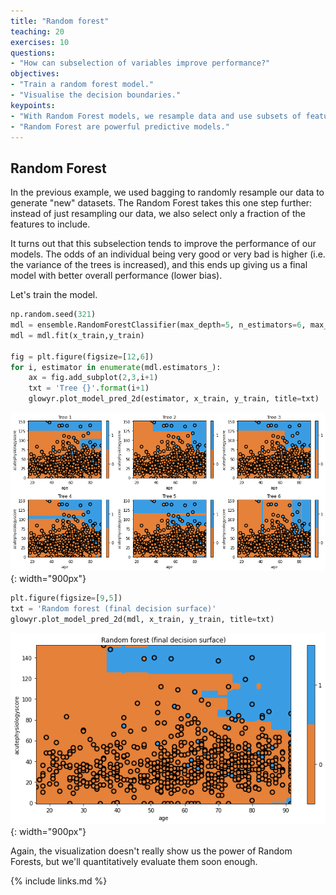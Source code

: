 ```yaml
---
title: "Random forest"
teaching: 20
exercises: 10
questions:
- "How can subselection of variables improve performance?"
objectives:
- "Train a random forest model."
- "Visualise the decision boundaries."
keypoints:
- "With Random Forest models, we resample data and use subsets of features."
- "Random Forest are powerful predictive models."
---
```


## Random Forest

In the previous example, we used bagging to randomly resample our data to generate "new" datasets. The Random Forest takes this one step further: instead of just resampling our data, we also select only a fraction of the features to include.

It turns out that this subselection tends to improve the performance of our models. The odds of an individual being very good or very bad is higher (i.e. the variance of the trees is increased), and this ends up giving us a final model with better overall performance (lower bias).

Let's train the model.

```python
np.random.seed(321)
mdl = ensemble.RandomForestClassifier(max_depth=5, n_estimators=6, max_features=1)
mdl = mdl.fit(x_train,y_train)

fig = plt.figure(figsize=[12,6])
for i, estimator in enumerate(mdl.estimators_):    
    ax = fig.add_subplot(2,3,i+1)
    txt = 'Tree {}'.format(i+1)
    glowyr.plot_model_pred_2d(estimator, x_train, y_train, title=txt)
```

![](../fig/section6-fig1.png){: width="900px"}

```python
plt.figure(figsize=[9,5])
txt = 'Random forest (final decision surface)'
glowyr.plot_model_pred_2d(mdl, x_train, y_train, title=txt)
```

![](../fig/section6-fig2.png){: width="900px"}

Again, the visualization doesn't really show us the power of Random Forests, but we'll quantitatively evaluate them soon enough.

{% include links.md %}

